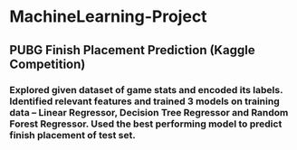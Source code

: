 # MachineLearning-Project

## PUBG Finish Placement Prediction (Kaggle Competition)

### Explored given dataset of game stats and encoded its labels. Identified relevant features and trained 3 models on training data – Linear Regressor, Decision Tree Regressor and Random Forest Regressor. Used the best performing model to predict finish placement of test set.
